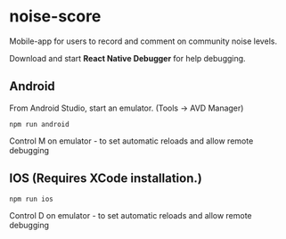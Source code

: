 # noise-score
Mobile-app for users to record and comment on community noise levels.

Download and start **React Native Debugger** for help debugging.

## Android
From Android Studio, start an emulator. (Tools -> AVD Manager)

``` 
npm run android
```
Control M on emulator - to set automatic reloads and allow remote debugging


## IOS (Requires XCode installation.)
``` 
npm run ios
```
Control D on emulator - to set automatic reloads and allow remote debugging

